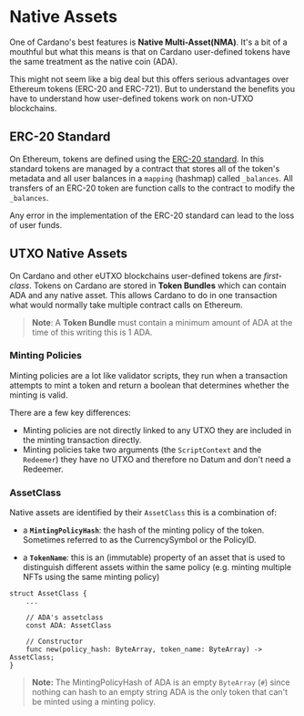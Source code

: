# Native Assets

One of Cardano's best features is **Native Multi-Asset(NMA)**.
It's a bit of a mouthful but what this means is that on Cardano
user-defined tokens have the same treatment as the native coin (ADA).

This might not seem like a big deal but this offers serious advantages
over Ethereum tokens (ERC-20 and ERC-721). But to understand the benefits
you have to understand how user-defined tokens work on non-UTXO blockchains.

## ERC-20 Standard

On Ethereum, tokens are defined using the [ERC-20 standard](https://ethereum.org/en/developers/docs/standards/tokens/erc-20/).
In this standard tokens are managed by a contract that stores all of the token's metadata
and all user balances in a `mapping` (hashmap) called `_balances`.
All transfers of an ERC-20 token are function calls to the contract to modify the `_balances`.

Any error in the implementation of the ERC-20 standard can lead to the loss of user funds.

## UTXO Native Assets

On Cardano and other eUTXO blockchains user-defined tokens are *first-class*.
Tokens on Cardano are stored in **Token Bundles** which can contain
ADA and any native asset.
This allows Cardano to do in one transaction what would normally take multiple
contract calls on Ethereum.

>**Note**: A **Token Bundle** must contain a minimum amount of ADA
> at the time of this writing this is 1 ADA.

### Minting Policies

Minting policies are a lot like validator scripts, they run when a transaction
attempts to mint a token and return a boolean that determines whether the minting is valid.

There are a few key differences:

- Minting policies are not directly linked to any UTXO
  they are included in the minting transaction directly.
- Minting policies take two arguments (the `ScriptContext` and the `Redeemer`)
  they have no UTXO and therefore no Datum and don't need
  a Redeemer.

### AssetClass

Native assets are identified by their `AssetClass` this is a combination of:

- a **`MintingPolicyHash`**: the hash of the minting policy of the token. Sometimes referred to as the CurrencySymbol or the PolicyID.

- a **`TokenName`**: this is an (immutable) property of an asset that is used to distinguish different assets within the same policy (e.g. minting multiple NFTs using the same minting policy)

```rust, noplaypen
struct AssetClass {
    ...

    // ADA's assetclass
    const ADA: AssetClass

    // Constructor
    func new(policy_hash: ByteArray, token_name: ByteArray) -> AssetClass;
}
```

>**Note:** The MintingPolicyHash of ADA is an empty `ByteArray` (`#`) since nothing can hash
>to an empty string ADA is the only token that can't be minted using a minting policy.
